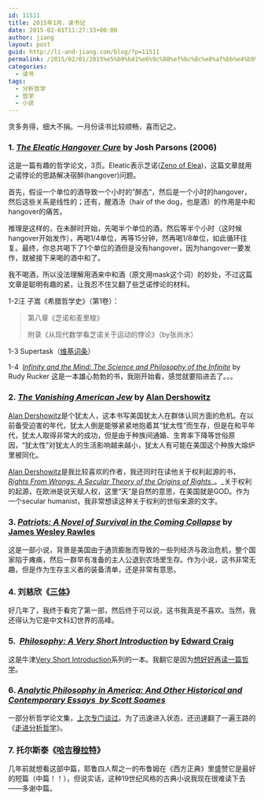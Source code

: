 ```yaml
---
id: 11511
title: 2015年1月，读书记
date: 2015-02-01T11:27:33+00:00
author: jiang
layout: post
guid: http://li-and-jiang.com/blog/?p=11511
permalink: /2015/02/01/2015%e5%b9%b41%e6%9c%88%ef%bc%8c%e8%af%bb%e4%b9%a6%e8%ae%b0/
categories:
  - 读书
tags:
  - 分析哲学
  - 哲学
  - 小说
---
```

贪多务得，细大不捐。一月份读书比较顺畅，喜而记之。

### 1. _[The Eleatic Hangover Cure](http://www.otago.ac.nz/philosophy/Staff/JoshParsons/papers/hangover2.pdf)_ by Josh Parsons (2006)

这是一篇有趣的哲学论文，3页。Eleatic表示芝诺([Zeno of Elea](http://en.wikipedia.org/wiki/Zeno_of_Elea))，这篇文章就用之诺悖论的思路解决宿醉(hangover)问题。

首先，假设一个单位的酒导致一个小时的”醉态“，然后是一个小时的hangover，然后这些关系是线性的；还有，醒酒汤（hair of the dog，也是酒）的作用是中和hangover的痛苦。

推理是这样的，在未醉时开始，先喝半个单位的酒，然后等半个小时（这时候hangover开始发作），再喝1/4单位，再等15分钟，然再喝1/8单位，如此循环往复。最终，你总共喝下了1个单位的酒但是没有hangover，因为hangover一要发作，就被接下来喝的酒中和了。

我不喝酒，所以没法理解用酒来中和酒（原文用mask这个词）的妙处，不过这篇文章是聪明有趣的紧，让我忍不住又翻了些芝诺悖论的材料。

1-2汪 子嵩《希腊哲学史》（第1卷）：

> 第八章《芝诺和麦里梭》
> 
> 附录《从现代数学看芝诺关于运动的悖论》（by张尚水）

1-3 Supertask（[维基词条](http://en.wikipedia.org/wiki/Supertask)）

1-4&nbsp; _[Infinity and the Mind: The Science and Philosophy of the Infinite](http://www.amazon.com/Infinity-Mind-Philosophy-Infinite-Princeton/dp/0691121273)_ by&nbsp; Rudy Rucker 这是一本雄心勃勃的书，我刚开始看，感觉就要陷进去了。。。

### 2. _[The Vanishing American Jew](http://www.amazon.com/The-Vanishing-American-Jew-Identity/dp/B000C4T0SC)_ by [Alan Dershowitz](http://en.wikipedia.org/wiki/Alan_Dershowitz)

[Alan Dershowitz](http://en.wikipedia.org/wiki/Alan_Dershowitz)是个犹太人，这本书写美国犹太人在群体认同方面的危机。在以前备受迫害的年代，犹太人倒是能够紧紧地抱着其“犹太性”而生存，但是在和平年代，犹太人取得非常大的成功，但是由于种族间通婚、生育率下降等世俗原因，“犹太性”对犹太人的生活影响越来越小，犹太人有可能在美国这个种族大熔炉里被同化。

[Alan Dershowitz](http://en.wikipedia.org/wiki/Alan_Dershowitz)是我比较喜欢的作者，我还同时在读他关于权利起源的书，[_Rights From Wrongs: A Secular Theory of the Origins of Rights_](http://www.amazon.com/Rights-Wrongs-Secular-Theory-Origins/dp/0465017142)_。_关于权利的起源，在欧洲是说天赋人权，这里“天”是自然的意思，在美国就是GOD。作为一个secular humanist，我非常想读这种关于权利的世俗来源的文字。

### 3. _[Patriots: A Novel of Survival in the Coming Collapse](http://www.amazon.com/Patriots-Novel-Survival-Coming-Collapse/dp/1469235633)_ by [James Wesley Rawles](http://en.wikipedia.org/wiki/James_Wesley_Rawles)

这是一部小说，背景是美国由于通货膨胀而导致的一些列经济与政治危机，整个国家陷于瘫痪，然后一群早有准备的主人公退到农场里生存。作为小说，这书非常无趣，但是作为生存主义者的装备清单，还是非常有意思。

### 4. 刘慈欣《[三体](http://book.douban.com/subject/2567698/)》

好几年了，我终于看完了第一部，然后终于可以说，这书我真是不喜欢。当然，我还得认为它是中文科幻世界的高峰。

### 5.&nbsp; _[Philosophy: A Very Short Introduction](http://www.amazon.com/Philosophy-A-Very-Short-Introduction/dp/0192854216)_ by [Edward Craig](http://en.wikipedia.org/wiki/Edward_Craig_%28philosopher%29)

这是牛津[Very Short Introduction](http://en.wikipedia.org/wiki/Very_Short_Introductions)系列的一本。我翻它是因为[想好好再读一篇哲学](http://li-and-jiang.com/blog/2015/01/05/%E5%93%B2%E5%AD%A6%E7%9A%84%EF%BC%8C%E5%A4%AA%E5%93%B2%E5%AD%A6%E7%9A%84/)。

### 6. _[Analytic Philosophy in America: And Other Historical and Contemporary Essays&nbsp; by Scott Soames](http://www.amazon.com/Analytic-Philosophy-America-Historical-Contemporary/dp/0691160724)_

一部分析哲学论文集，[上次专门谈过](http://li-and-jiang.com/blog/2015/01/27/%E5%88%86%E6%9E%90%E5%93%B2%E5%AD%A6%E6%B1%9F%E6%B9%96%EF%BC%9A%E7%BE%8E%E5%9B%BD%E7%AF%87/)。为了迅速进入状态，还迅速翻了一遍王路的《[走进分析哲学](http://book.douban.com/subject/4213241/)》。

### 7. 托尔斯泰《[哈吉穆拉特](http://book.douban.com/subject/3076983/)》

几年前就想看这部中篇，耶鲁四人帮之一的布鲁姆在《西方正典》里盛赞它是最好的短篇（中篇！！），但说实话，这种19世纪风格的古典小说我现在很难读下去——多谢中篇。